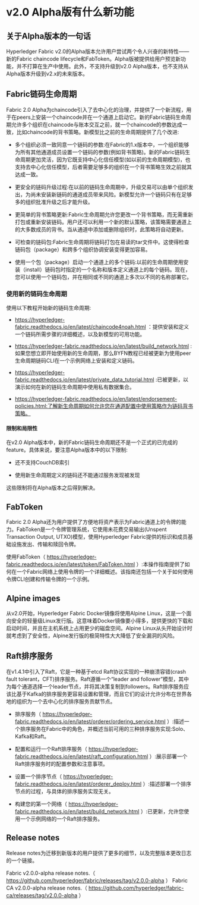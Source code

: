 # v2.0 Alpha版有什么新功能

## 关于Alpha版本的一句话

Hyperledger Fabric v2.0的Alpha版本允许用户尝试两个令人兴奋的新特性——新的Fabric chaincode lifecycle和FabToken。Alpha版被提供给用户预览新功能，并不打算在生产中使用。此外，不支持升级到v2.0 Alpha版本，也不支持从Alpha版本升级到v2.x的未来版本。

## Fabric链码生命周期

Fabric 2.0 Alpha为chaincode引入了去中心化的治理，并提供了一个新流程，用于在peers上安装一个chaincode并在一个通道上启动它。新的Fabric链码生命周期允许多个组织在chaincode与账本交互之前，就一个chaincode的参数达成一致，比如chaincode的背书策略。新模型比之前的生命周期提供了几个改进:

* 多个组织必须一致同意一个链码的参数:在Fabric的1.x版本中，一个组织能够为所有其他通道成员设置一个链码的参数(例如背书策略)。新的Fabric链码生命周期更加灵活，因为它既支持中心化信任模型(如以前的生命周期模型)，也支持去中心化信任模型，后者需要足够多的组织在一个背书策略生效之前就其达成一致。

* 更安全的链码升级过程:在以前的链码生命周期中，升级交易可以由单个组织发出，为尚未安装新链码的通道成员带来风险。新模型允许一个链码只有在足够多的组织批准升级之后才能升级。

* 更简单的背书策略更新:Fabric生命周期允许您更改一个背书策略，而无需重新打包或重新安装链码。用户还可以利用一个新的默认策略，该策略需要通道上的大多数成员的背书。当从通道中添加或删除组织时，此策略将自动更新。

* 可检查的链码包:Fabric生命周期将链码打包在易读的tar文件中。这使得检查链码包（package）和跨多个组织协调安装变得更加容易。

* 使用一个包（package）启动一个通道上的多个链码:以前的生命周期使用安装（install）链码包时指定的一个名称和版本定义通道上的每个链码。现在，您可以使用一个链码包，并在相同或不同的通道上多次以不同的名称部署它。

### 使用新的链码生命周期

使用以下教程开始新的链码生命周期:

* https://hyperledger-fabric.readthedocs.io/en/latest/chaincode4noah.html ：提供安装和定义一个链码所需步骤的详细概述，以及新模型的可用功能。

* https://hyperledger-fabric.readthedocs.io/en/latest/build_network.html :如果您想立即开始使用新的生命周期，那么BYFN教程已经被更新为使用peer生命周期链码CLI在一个示例网络上安装和定义链码。

* https://hyperledger-fabric.readthedocs.io/en/latest/private_data_tutorial.html :已被更新，以演示如何在新的链码生命周期中使用私有数据集合。

* https://hyperledger-fabric.readthedocs.io/en/latest/endorsement-policies.html:了解新生命周期如何允许您在通道配置中使用策略作为链码背书策略。

#### 限制和局限性

在v2.0 Alpha版本中，新的Fabric链码生命周期还不是一个正式的已完成的feature。具体来说，要注意Alpha版本中的以下限制:

* 还不支持CouchDB索引

* 使用新生命周期定义的链码还不能通过服务发现被发现

这些限制将在Alpha版本之后得到解决。

## FabToken

Fabric 2.0 Alpha还为用户提供了方便地将资产表示为Fabric通道上的令牌的能力。FabToken是一个令牌管理系统，它使用未花费交易输出(Unspent Transaction Output, UTXO)模型，使用Hyperledger Fabric提供的标识和成员基础设施发出、传输和赎回令牌。

使用FabToken（ https://hyperledger-fabric.readthedocs.io/en/latest/token/FabToken.html ）:本操作指南提供了如何在一个Fabric网络上使用令牌的一个详细概述。该指南还包括一个关于如何使用令牌CLI创建和传输令牌的一个示例。

## Alpine images

从v2.0开始，Hyperledger Fabric Docker镜像将使用Alpine Linux，这是一个面向安全的轻量级Linux发行版。这意味着Docker镜像要小得多，提供更快的下载和启动时间，并且在主机系统上占用更少的磁盘空间。Alpine Linux从头开始设计时就考虑到了安全性，Alpine发行版的极简特性大大降低了安全漏洞的风险。

## Raft排序服务

在v1.4.1中引入了Raft，它是一种基于etcd Raft协议实现的一种崩溃容错(crash fault tolerant，CFT)排序服务。Raft遵循一个“leader and follower”模型，其中为每个通道选择一个leader节点，并将其决策复制到followers。Raft排序服务应该比基于Kafka的排序服务更容易设置和管理，而且它们的设计允许分布在世界各地的组织为一个去中心化的排序服务贡献节点。

* 排序服务（ https://hyperledger-fabric.readthedocs.io/en/latest/orderer/ordering_service.html ）:描述一个排序服务在Fabric中的角色，并概述当前可用的三种排序服务实现:Solo、Kafka和Raft。

* 配置和运行一个Raft排序服务（ https://hyperledger-fabric.readthedocs.io/en/latest/raft_configuration.html ）:展示部署一个Raft排序服务时的配置参数和注意事项。

* 设置一个排序节点（ https://hyperledger-fabric.readthedocs.io/en/latest/orderer_deploy.html ）:描述部署一个排序节点的过程，与具体的排序服务实现无关。

* 构建您的第一个网络（ https://hyperledger-fabric.readthedocs.io/en/latest/build_network.html ）:已更新，允许您使用一个示例网络的一个Raft排序服务。

## Release notes

Release notes为迁移到新版本的用户提供了更多的细节，以及完整版本更改日志的一个链接。

Fabric v2.0.0-alpha release notes.（ https://github.com/hyperledger/fabric/releases/tag/v2.0.0-alpha ）
Fabric CA v2.0.0-alpha release notes.（ https://github.com/hyperledger/fabric-ca/releases/tag/v2.0.0-alpha ）
